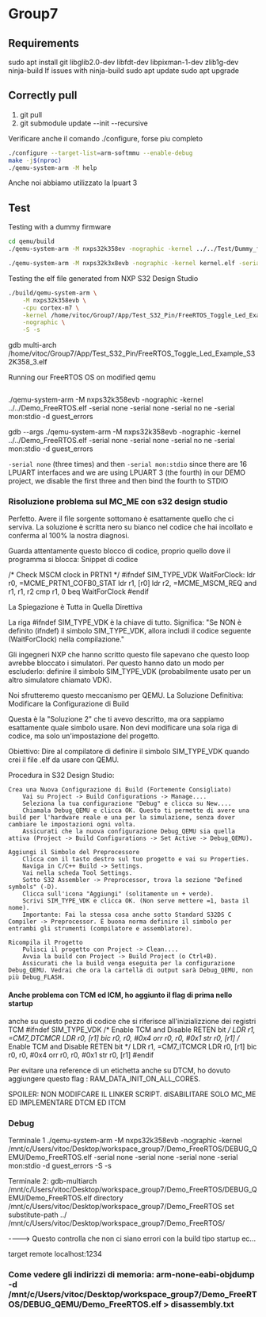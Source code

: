# Group7
## Requirements
sudo apt install git libglib2.0-dev libfdt-dev libpixman-1-dev zlib1g-dev ninja-build
If issues with ninja-build
sudo apt update
sudo apt upgrade

## Correctly pull

1. git pull
2. git submodule update --init --recursive

Verificare anche il comando ./configure, forse piu completo
```bash
./configure --target-list=arm-softmmu --enable-debug
make -j$(nproc)
./qemu-system-arm -M help
```


Anche noi abbiamo utilizzato la lpuart 3

## Test

Testing with a dummy firmware
```bash
cd qemu/build
./qemu-system-arm -M nxps32k358ev -nographic -kernel ../../Test/Dummy_firmware/dummy.bin -bios none

./qemu-system-arm -M nxps32k3x8evb -nographic -kernel kernel.elf -serial none -serial none -serial none -serial mon:stdio -d guest_errors

```
Testing the elf file generated from NXP S32 Design Studio

```bash
./build/qemu-system-arm \
    -M nxps32k358evb \
    -cpu cortex-m7 \
    -kernel /home/vitoc/Group7/App/Test_S32_Pin/FreeRTOS_Toggle_Led_Example_S32K358_3.elf \
    -nographic \
    -S -s
```

gdb multi-arch /home/vitoc/Group7/App/Test_S32_Pin/FreeRTOS_Toggle_Led_Example_S32K358_3.elf

Running our FreeRTOS OS on modified qemu
```bash

```

./qemu-system-arm -M nxps32k358evb -nographic -kernel ../../Demo_FreeRTOS.elf -serial none -serial none -serial no
ne -serial mon:stdio -d guest_errors

gdb --args ./qemu-system-arm -M nxps32k358evb -nographic -kernel ../../Demo_FreeRTOS.elf -serial none -serial none -serial no
ne -serial mon:stdio -d guest_errors


`-serial none` (three times) and then `-serial mon:stdio` since there are 16 LPUART interfaces and we are using LPUART 3 (the fourth) in our DEMO project, we disable the first three and then bind the fourth to STDIO


### Risoluzione problema sul MC_ME con s32 design studio

Perfetto. Avere il file sorgente sottomano è esattamente quello che ci serviva. La soluzione è scritta nero su bianco nel codice che hai incollato e conferma al 100% la nostra diagnosi.

Guarda attentamente questo blocco di codice, proprio quello dove il programma si blocca:
Snippet di codice

/* Check MSCM clock in PRTN1 */
#ifndef SIM_TYPE_VDK
WaitForClock:
  ldr r0, =MCME_PRTN1_COFB0_STAT
  ldr r1, [r0]
  ldr r2, =MCME_MSCM_REQ
  and r1, r1, r2
  cmp r1, 0
  beq WaitForClock
#endif

La Spiegazione è Tutta in Quella Direttiva

La riga #ifndef SIM_TYPE_VDK è la chiave di tutto. Significa:
"Se NON è definito (ifndef) il simbolo SIM_TYPE_VDK, allora includi il codice seguente (WaitForClock) nella compilazione."

Gli ingegneri NXP che hanno scritto questo file sapevano che questo loop avrebbe bloccato i simulatori. Per questo hanno dato un modo per escluderlo: definire il simbolo SIM_TYPE_VDK (probabilmente usato per un altro simulatore chiamato VDK).

Noi sfrutteremo questo meccanismo per QEMU.
La Soluzione Definitiva: Modificare la Configurazione di Build

Questa è la "Soluzione 2" che ti avevo descritto, ma ora sappiamo esattamente quale simbolo usare. Non devi modificare una sola riga di codice, ma solo un'impostazione del progetto.

Obiettivo: Dire al compilatore di definire il simbolo SIM_TYPE_VDK quando crei il file .elf da usare con QEMU.

Procedura in S32 Design Studio:

    Crea una Nuova Configurazione di Build (Fortemente Consigliato)
        Vai su Project -> Build Configurations -> Manage....
        Seleziona la tua configurazione "Debug" e clicca su New....
        Chiamala Debug_QEMU e clicca OK. Questo ti permette di avere una build per l'hardware reale e una per la simulazione, senza dover cambiare le impostazioni ogni volta.
        Assicurati che la nuova configurazione Debug_QEMU sia quella attiva (Project -> Build Configurations -> Set Active -> Debug_QEMU).

    Aggiungi il Simbolo del Preprocessore
        Clicca con il tasto destro sul tuo progetto e vai su Properties.
        Naviga in C/C++ Build -> Settings.
        Vai nella scheda Tool Settings.
        Sotto S32 Assembler -> Preprocessor, trova la sezione "Defined symbols" (-D).
        Clicca sull'icona "Aggiungi" (solitamente un + verde).
        Scrivi SIM_TYPE_VDK e clicca OK. (Non serve mettere =1, basta il nome).
        Importante: Fai la stessa cosa anche sotto Standard S32DS C Compiler -> Preprocessor. È buona norma definire il simbolo per entrambi gli strumenti (compilatore e assemblatore).

    Ricompila il Progetto
        Pulisci il progetto con Project -> Clean....
        Avvia la build con Project -> Build Project (o Ctrl+B).
        Assicurati che la build venga eseguita per la configurazione Debug_QEMU. Vedrai che ora la cartella di output sarà Debug_QEMU, non più Debug_FLASH.
#### Anche problema con TCM ed ICM, ho aggiunto il flag di prima nello startup
anche su questo pezzo di codice che si riferisce all'inizializzione dei registri TCM 
#ifndef SIM_TYPE_VDK
/* Enable TCM and Disable RETEN bit */
LDR r1, =CM7_DTCMCR
LDR r0, [r1]
bic r0, r0, #0x4
orr r0, r0, #0x1
str r0, [r1]
/* Enable TCM and Disable RETEN bit */
LDR r1, =CM7_ITCMCR
LDR r0, [r1]
bic r0, r0, #0x4
orr r0, r0, #0x1
str r0, [r1]
#endif

Per evitare una reference di un etichetta anche su DTCM, ho dovuto aggiungere questo flag : RAM_DATA_INIT_ON_ALL_CORES.


SPOILER: NON MODIFCARE IL LINKER SCRIPT. dISABILITARE SOLO MC_ME ED IMPLEMENTARE DTCM ED ITCM
### Debug
Terminale 1
./qemu-system-arm -M nxps32k358evb -nographic -kernel /mnt/c/Users/vitoc/Desktop/workspace_group7/Demo_FreeRTOS/DEBUG_QEMU/Demo_FreeRTOS.elf -serial none -serial none -serial none -serial mon:stdio -d guest_errors -S -s

Terminale 2:
gdb-multiarch /mnt/c/Users/vitoc/Desktop/workspace_group7/Demo_FreeRTOS/DEBUG_QEMU/Demo_FreeRTOS.elf
directory /mnt/c/Users/vitoc/Desktop/workspace_group7/Demo_FreeRTOS
set substitute-path ../ /mnt/c/Users/vitoc/Desktop/workspace_group7/Demo_FreeRTOS/

----> Questo controlla che non ci siano errori con la build tipo startup ec...

target remote localhost:1234


### Come vedere gli indirizzi di memoria: arm-none-eabi-objdump -d /mnt/c/Users/vitoc/Desktop/workspace_group7/Demo_FreeRTOS/DEBUG_QEMU/Demo_FreeRTOS.elf > disassembly.txt